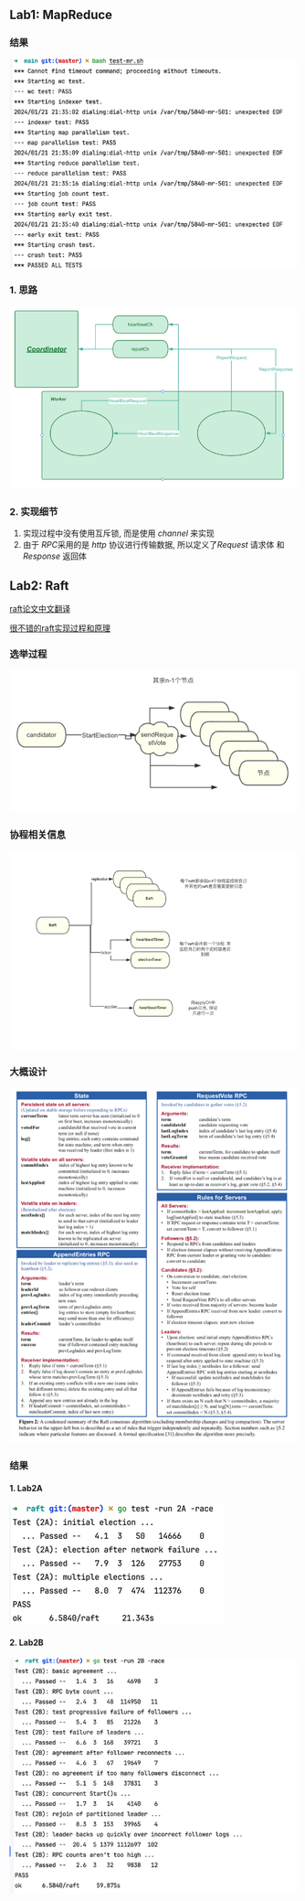 ## Lab1: MapReduce
### 结果
![lab1_result.png](img%2Flab1_result.png)

### 1. 思路
![img_1.png](img%2Fimg_1.png)

### 2. 实现细节
1. 实现过程中没有使用互斥锁, 而是使用 $channel$ 来实现
2. 由于 $RPC$采用的是 $http$ 协议进行传输数据, 所以定义了$Request$ 请求体
和$Response$ 返回体


## Lab2: Raft
[raft论文中文翻译](https://zhuanlan.zhihu.com/p/343560811)

[很不错的raft实现过程和原理](https://www.cnblogs.com/brianleelxt/p/13251540.html)
### 选举过程
![img.png](img%2Fimg.png)

### 协程相关信息
![img_2.png](img%2Fimg_2.png)

### 大概设计
![img_3.png](img%2Fimg_3.png)


### 结果
#### 1. Lab2A
![lab2A_result.png](img%2Flab2A_result.png)

#### 2. Lab2B
![lab2B_result.png](img%2Flab2B_result.png)